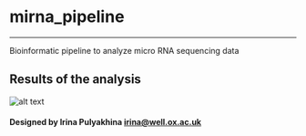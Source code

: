 # mirna_pipeline
--------------------------------------
Bioinformatic pipeline to analyze micro RNA sequencing data

## Results of the analysis



![alt text](https://github.com/jknightlab/mirna_pipeline/blob/master/mature_miRNA_all_samples_distr.png)


#### Designed by Irina Pulyakhina irina@well.ox.ac.uk
